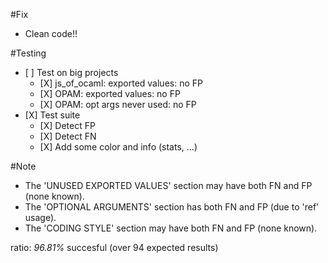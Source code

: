 #Fix
- Clean code!!


#Testing
- \[ \] Test on big projects
	+ \[X\] js_of_ocaml: exported values: no FP
	+ \[X\] OPAM: exported values: no FP
	+ \[X\] OPAM: opt args never used: no FP
- \[X\] Test suite
	+ \[X\] Detect FP
	+ \[X\] Detect FN
	+ \[X\] Add some color and info (stats, ...)


#Note
- The 'UNUSED EXPORTED VALUES' section may have both FN and FP (none known).
- The 'OPTIONAL ARGUMENTS' section has both FN and FP (due to 'ref' usage).
- The 'CODING STYLE' section may have both FN and FP (none known).

ratio: *96.81%* succesful (over 94 expected results)

